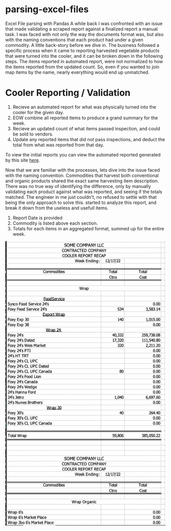 # parsing-excel-files
Excel File parsing with Pandas
A while back I was confronted with an issue that made validating a scraped report against a finalized report a manual task. I was faced with not only the way the documents format was, but also with the naming conventions that each product had under a given commodity. A little back-story before we dive in. The business followed a specific process when it came to reporting harvested vegetable products that were turned into the cooler, and it can be broken down in the following steps. The items reported in automated report, were not normalized to how the items reported from the updated count. So, even if you wanted to join map items by the name, nearly everything would end up unmatched. 

# Cooler Reporting / Validation
1. Recieve an automated report for what was physically turned into the cooler for the given day. 
2. EOW combine all reported items to produce a grand summary for the week. 
3. Recieve an updated count of what items passed inspection, and could be sold to vendors. 
4. Update any reported items that did not pass inspections, and deduct the total from what was reported from that day. 

To view the initial reports you can view the automated reported generated by this site [here](https://github.com/sjrojanooo/automated-report/blob/main/data/html-doc/cooler-report.htm).

Now that we are familiar with the processes, lets dive into the issue faced with the naming convention. Commodities that harvest both conventional and organic products shared the exact same harvesting item description. There was no true way of identifying the difference, only by manually validating each product against what was reported, and seeing if the totals matched. The engineer in me just couldn't, no refused to settle with that being the only approach to solve this.  started to analyze this report, and break it down from the useless and usefull items. 

1. Report Date is provided
2. Commodity is listed above each section. 
3. Totals for each items in an aggregated format, summed up for the entire week. 

![Image](https://github.com/sjrojanooo/parsing-excel-files/blob/main/example_image.png)
